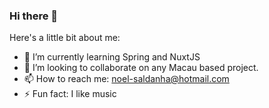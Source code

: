 ### Hi there 👋

Here's a little bit about me:

- 🌱 I’m currently learning Spring and NuxtJS
- 👯 I’m looking to collaborate on any Macau based project.
- 📫 How to reach me: noel-saldanha@hotmail.com
- ⚡ Fun fact: I like music

